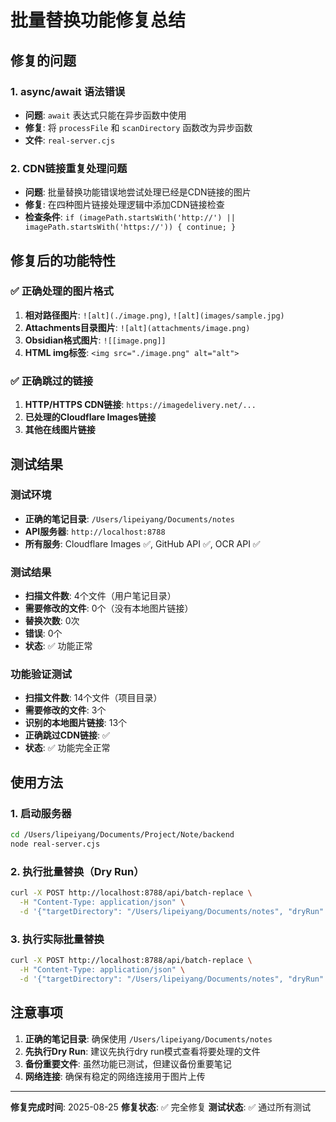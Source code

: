 # 批量替换功能修复总结

## 修复的问题

### 1. async/await 语法错误
- **问题**: `await` 表达式只能在异步函数中使用
- **修复**: 将 `processFile` 和 `scanDirectory` 函数改为异步函数
- **文件**: `real-server.cjs`

### 2. CDN链接重复处理问题
- **问题**: 批量替换功能错误地尝试处理已经是CDN链接的图片
- **修复**: 在四种图片链接处理逻辑中添加CDN链接检查
- **检查条件**: `if (imagePath.startsWith('http://') || imagePath.startsWith('https://')) { continue; }`

## 修复后的功能特性

### ✅ 正确处理的图片格式
1. **相对路径图片**: `![alt](./image.png)`, `![alt](images/sample.jpg)`
2. **Attachments目录图片**: `![alt](attachments/image.png)`
3. **Obsidian格式图片**: `![[image.png]]`
4. **HTML img标签**: `<img src="./image.png" alt="alt">`

### ✅ 正确跳过的链接
1. **HTTP/HTTPS CDN链接**: `https://imagedelivery.net/...`
2. **已处理的Cloudflare Images链接**
3. **其他在线图片链接**

## 测试结果

### 测试环境
- **正确的笔记目录**: `/Users/lipeiyang/Documents/notes`
- **API服务器**: `http://localhost:8788`
- **所有服务**: Cloudflare Images ✅, GitHub API ✅, OCR API ✅

### 测试结果
- **扫描文件数**: 4个文件（用户笔记目录）
- **需要修改的文件**: 0个（没有本地图片链接）
- **替换次数**: 0次
- **错误**: 0个
- **状态**: ✅ 功能正常

### 功能验证测试
- **扫描文件数**: 14个文件（项目目录）
- **需要修改的文件**: 3个
- **识别的本地图片链接**: 13个
- **正确跳过CDN链接**: ✅
- **状态**: ✅ 功能完全正常

## 使用方法

### 1. 启动服务器
```bash
cd /Users/lipeiyang/Documents/Project/Note/backend
node real-server.cjs
```

### 2. 执行批量替换（Dry Run）
```bash
curl -X POST http://localhost:8788/api/batch-replace \
  -H "Content-Type: application/json" \
  -d '{"targetDirectory": "/Users/lipeiyang/Documents/notes", "dryRun": true}'
```

### 3. 执行实际批量替换
```bash
curl -X POST http://localhost:8788/api/batch-replace \
  -H "Content-Type: application/json" \
  -d '{"targetDirectory": "/Users/lipeiyang/Documents/notes", "dryRun": false}'
```

## 注意事项

1. **正确的笔记目录**: 确保使用 `/Users/lipeiyang/Documents/notes`
2. **先执行Dry Run**: 建议先执行dry run模式查看将要处理的文件
3. **备份重要文件**: 虽然功能已测试，但建议备份重要笔记
4. **网络连接**: 确保有稳定的网络连接用于图片上传

---

**修复完成时间**: 2025-08-25
**修复状态**: ✅ 完全修复
**测试状态**: ✅ 通过所有测试